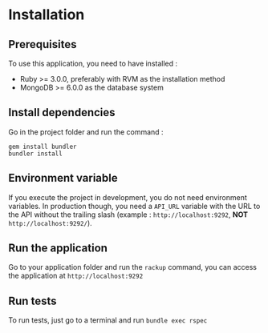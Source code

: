 # Installation

## Prerequisites

To use this application, you need to have installed :
* Ruby >= 3.0.0, preferably with RVM as the installation method
* MongoDB >= 6.0.0 as the database system

## Install dependencies

Go in the project folder and run the command :

```
gem install bundler
bundler install
```

## Environment variable

If you execute the project in development, you do not need environment variables. In production though, you need a `API_URL` variable with the URL to the API without the trailing slash (example : `http://localhost:9292`, __NOT__ `http://localhost:9292/`).

## Run the application

Go to your application folder and run the `rackup` command, you can access the application at `http://localhost:9292`

## Run tests

To run tests, just go to a terminal and run `bundle exec rspec`
